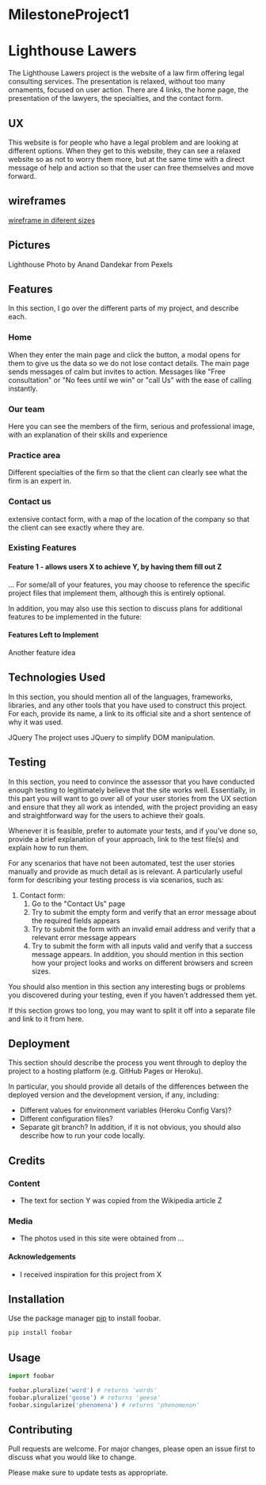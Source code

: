 # MilestoneProject1

# Lighthouse Lawers

The Lighthouse Lawers project is the website of a law firm offering legal consulting services.
The presentation is relaxed, without too many ornaments, focused on user action.
There are 4 links, the home page, the presentation of the lawyers, the specialties, and the contact form.

## UX
This website is for people who have a legal problem and are looking at different options.
When they get to this website, they can see a relaxed website so as not to worry them more, 
but at the same time with a direct message of help and action so that the user can free themselves and move forward.


## wireframes


[wireframe in diferent sizes](https://github.com/rlopezba1/MilestoneProject1/blob/main/NewProject1.pdf)




## Pictures

Lighthouse Photo by Anand Dandekar from Pexels


## Features
In this section, I go over the different parts of my project, and describe each.

### Home
When they enter the main page and click the button, a modal opens for them to give us the data so we do not lose contact details. The main page sends messages of calm but invites to action.
Messages like "Free consultation" or "No fees until we win" or "call Us" with the ease of calling instantly.

### Our team

Here you can see the members of the firm, serious and professional image,
with an explanation of their skills and experience

### Practice area

Different specialties of the firm so that the client can clearly see what the firm is an expert in.

### Contact us

extensive contact form, with a map of the location of the company so that the client can see exactly where they are.


### Existing Features
#### Feature 1 - allows users X to achieve Y, by having them fill out Z
...
For some/all of your features, you may choose to reference the specific project files that implement them, although this is entirely optional.

In addition, you may also use this section to discuss plans for additional features to be implemented in the future:

#### Features Left to Implement
Another feature idea
## Technologies Used
In this section, you should mention all of the languages, frameworks, libraries, and any other tools that you have used to construct this project. For each, provide its name, a link to its official site and a short sentence of why it was used.

JQuery
The project uses JQuery to simplify DOM manipulation.
## Testing
In this section, you need to convince the assessor that you have conducted enough testing to legitimately believe that the site works well. Essentially, in this part you will want to go over all of your user stories from the UX section and ensure that they all work as intended, with the project providing an easy and straightforward way for the users to achieve their goals.

Whenever it is feasible, prefer to automate your tests, and if you've done so, provide a brief explanation of your approach, link to the test file(s) and explain how to run them.

For any scenarios that have not been automated, test the user stories manually and provide as much detail as is relevant. A particularly useful form for describing your testing process is via scenarios, such as:

1. Contact form:
    1. Go to the "Contact Us" page
    2. Try to submit the empty form and verify that an error message about the required fields appears
    3. Try to submit the form with an invalid email address and verify that a relevant error message appears
    4. Try to submit the form with all inputs valid and verify that a success message appears.
In addition, you should mention in this section how your project looks and works on different browsers and screen sizes.

You should also mention in this section any interesting bugs or problems you discovered during your testing, even if you haven't addressed them yet.

If this section grows too long, you may want to split it off into a separate file and link to it from here.

## Deployment
This section should describe the process you went through to deploy the project to a hosting platform (e.g. GitHub Pages or Heroku).

In particular, you should provide all details of the differences between the deployed version and the development version, if any, including:

* Different values for environment variables (Heroku Config Vars)?
* Different configuration files?
* Separate git branch?
In addition, if it is not obvious, you should also describe how to run your code locally.

## Credits
### Content
* The text for section Y was copied from the Wikipedia article Z
### Media
* The photos used in this site were obtained from ...
#### Acknowledgements
* I received inspiration for this project from X

## Installation

Use the package manager [pip](https://pip.pypa.io/en/stable/) to install foobar.

```bash
pip install foobar
```

## Usage

```python
import foobar

foobar.pluralize('word') # returns 'words'
foobar.pluralize('goose') # returns 'geese'
foobar.singularize('phenomena') # returns 'phenomenon'
```

## Contributing
Pull requests are welcome. For major changes, please open an issue first to discuss what you would like to change.

Please make sure to update tests as appropriate.


